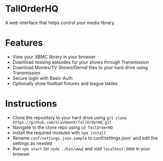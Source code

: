 TallOrderHQ
===========

A web interface that helps control your media library.

Features
=======
* View your XBMC library in your browser
* Download missing episodes for your shows through Transmission
* Download Movies/TV Shows/Gernal files to your hard drive using Transmission
* Secure login with Basic-Auth
* Optionally show football fixtures and league tables

Instructions
=======
* Clone the repository to your hard drive using `git clone https://github.com/SlashmanX/TallOrderHQ.git`
* Navigate to the clone repo using `cd TallOrderHQ` 
* Install the required modules with `npm install`
* Rename `conf/settings.json.sample` to conf/settings.json` and edit the settings as needed
* Run `npm start` (or `node ./bin/www`) and visit `localhost:3000` in your browser
